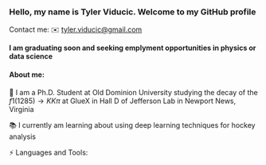 ### Hello, my name is Tyler Viducic. Welcome to my GitHub profile
Contact me:
✉️ tyler.viducic@gmail.com

**I am graduating soon and seeking emplyment opportunities in physics or data science**

#### About me:
🔭 I am a Ph.D. Student at Old Dominion University studying the decay of the $f1(1285) \rightarrow KK\pi$ at GlueX in Hall D of Jefferson Lab in Newport News, Virginia

📚 I currently am learning about using deep learning techniques for hockey analysis

⚡️ Languages and Tools:


